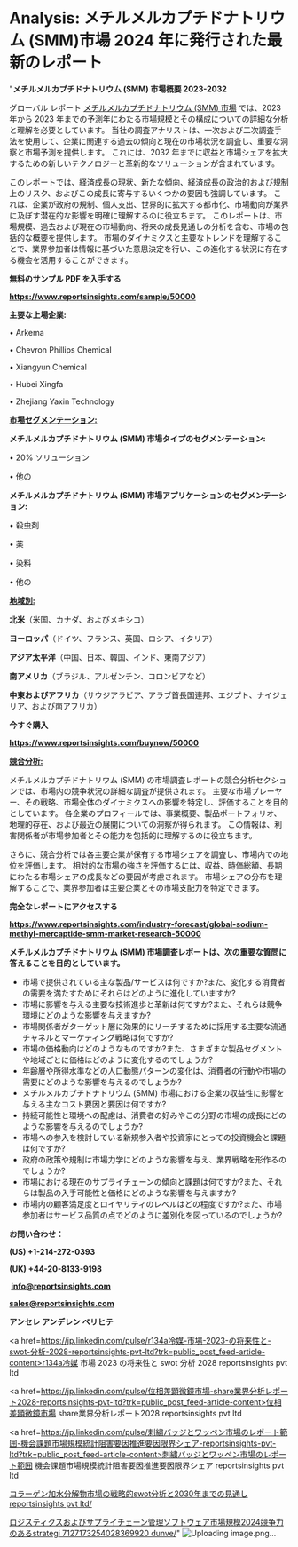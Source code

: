 # Analysis: メチルメルカプチドナトリウム (SMM)市場 2024 年に発行された最新のレポート

"<strong>メチルメルカプチドナトリウム (SMM) 市場概要 2023-2032</strong>

グローバル レポート <a href=https://www.reportsinsights.com/sample/50000>メチルメルカプチドナトリウム (SMM) 市場</a> では、2023 年から 2023 年までの予測年にわたる市場規模とその構成についての詳細な分析と理解を必要としています。 当社の調査アナリストは、一次および二次調査手法を使用して、企業に関連する過去の傾向と現在の市場状況を調査し、重要な洞察と市場予測を提供します。 これには、2032 年までに収益と市場シェアを拡大​​するための新しいテクノロジーと革新的なソリューションが含まれています。

このレポートでは、経済成長の現状、新たな傾向、経済成長の政治的および規制上のリスク、およびこの成長に寄与するいくつかの要因も強調しています。 これは、企業が政府の規制、個人支出、世界的に拡大する都市化、市場動向が業界に及ぼす潜在的な影響を明確に理解するのに役立ちます。 このレポートは、市場規模、過去および現在の市場動向、将来の成長見通しの分析を含む、市場の包括的な概要を提供します。 市場のダイナミクスと主要なトレンドを理解することで、業界参加者は情報に基づいた意思決定を行い、この進化する状況に存在する機会を活用することができます。

<strong><b>無料のサンプル PDF を入手する</b></strong>

<a href=https://www.reportsinsights.com/sample/50000><strong><u>https://www.reportsinsights.com/sample/50000</u></strong></a>

<strong>主要な上場企業:</strong>

• Arkema

• Chevron Phillips Chemical

• Xiangyun Chemical

• Hubei Xingfa

• Zhejiang Yaxin Technology

<strong><u>市場セグメンテーション</u></strong><strong><u>:</u></strong>

<strong>メチルメルカプチドナトリウム (SMM) 市場タイプのセグメンテーション:</strong>

• 20% ソリューション

• 他の

<strong>メチルメルカプチドナトリウム (SMM) 市場アプリケーションのセグメンテーション:</strong>

• 殺虫剤

• 薬

• 染料

• 他の

<strong><u>地域別</u></strong><strong><u>:</u></strong>

<strong>北米</strong>（米国、カナダ、およびメキシコ）

<strong>ヨーロッパ</strong>（ドイツ、フランス、英国、ロシア、イタリア）

<strong>アジア太平洋</strong>（中国、日本、韓国、インド、東南アジア）

<strong>南アメリカ</strong>（ブラジル、アルゼンチン、コロンビアなど）

<strong>中東およびアフリカ</strong>（サウジアラビア、アラブ首長国連邦、エジプト、ナイジェリア、および南アフリカ）

<strong>今すぐ購入</strong>

<a href=https://www.reportsinsights.com/buynow/50000><strong><u>https://www.reportsinsights.com/buynow/50000</u></strong></a>

<strong><u>競合分析:</u></strong>

メチルメルカプチドナトリウム (SMM) の市場調査レポートの競合分析セクションでは、市場内の競争状況の詳細な調査が提供されます。 主要な市場プレーヤー、その戦略、市場全体のダイナミクスへの影響を特定し、評価することを目的としています。 各企業のプロフィールでは、事業概要、製品ポートフォリオ、地理的存在、および最近の展開についての洞察が得られます。 この情報は、利害関係者が市場参加者とその能力を包括的に理解するのに役立ちます。

さらに、競合分析では各主要企業が保有する市場シェアを調査し、市場内での地位を評価します。 相対的な市場の強さを評価するには、収益、時価総額、長期にわたる市場シェアの成長などの要因が考慮されます。 市場シェアの分布を理解することで、業界参加者は主要企業とその市場支配力を特定できます。

<strong>完全なレポートにアクセスする</strong>

<a href=https://www.reportsinsights.com/industry-forecast/global-sodium-methyl-mercaptide-smm-market-research-50000><strong><u><b>https://www.reportsinsights.com/industry-forecast/global-sodium-methyl-mercaptide-smm-market-research-50000</b></u></strong></a>

<strong><b>メチルメルカプチドナトリウム (SMM) 市場調査レポートは、次の重要な質問に答えることを目的としています。</b></strong>
<ul>
  <li>市場で提供されている主な製品/サービスは何ですか?また、変化する消費者の需要を満たすためにそれらはどのように進化していますか?</li>
  <li>市場に影響を与える主要な技術進歩と革新は何ですか?また、それらは競争環境にどのような影響を与えますか?</li>
  <li>市場関係者がターゲット層に効果的にリーチするために採用する主要な流通チャネルとマーケティング戦略は何ですか?</li>
  <li>市場の価格動向はどのようなものですか?また、さまざまな製品セグメントや地域ごとに価格はどのように変化するのでしょうか?</li>
  <li>年齢層や所得水準などの人口動態パターンの変化は、消費者の行動や市場の需要にどのような影響を与えるのでしょうか?</li>
  <li>メチルメルカプチドナトリウム (SMM) 市場における企業の収益性に影響を与える主なコスト要因と要因は何ですか?</li>
  <li>持続可能性と環境への配慮は、消費者の好みやこの分野の市場の成長にどのような影響を与えるのでしょうか?</li>
  <li>市場への参入を検討している新規参入者や投資家にとっての投資機会と課題は何ですか?</li>
  <li>政府の政策や規制は市場力学にどのような影響を与え、業界戦略を形作るのでしょうか?</li>
  <li>市場における現在のサプライチェーンの傾向と課題は何ですか?また、それらは製品の入手可能性と価格にどのような影響を与えますか?</li>
  <li>市場内の顧客満足度とロイヤリティのレベルはどの程度ですか?また、市場参加者はサービス品質の点でどのように差別化を図っているのでしょうか?</li>
</ul>
<strong>お問い合わせ：</strong>

<strong>(US) +1-214-272-0393</strong>

<strong>(UK) +44-20-8133-9198</strong>

<strong> </strong><a href=info@reportsinsights.com><strong><u>info@reportsinsights.com</u></strong></a>

<a href=sales@reportsinsights.com><strong><u>sales@reportsinsights.com</u></strong></a>

<strong>アンセレ アンデレン ベリヒテ</strong>

<a href=https://jp.linkedin.com/pulse/r134a冷媒-市場-2023-の将来性と-swot-分析-2028-reportsinsights-pvt-ltd?trk=public_post_feed-article-content>r134a冷媒 市場 2023 の将来性と swot 分析 2028 reportsinsights pvt ltd</a>

<a href=https://jp.linkedin.com/pulse/位相差顕微鏡市場-share業界分析レポート2028-reportsinsights-pvt-ltd?trk=public_post_feed-article-content>位相差顕微鏡市場 share業界分析レポート2028 reportsinsights pvt ltd</a>

<a href=https://jp.linkedin.com/pulse/刺繍バッジとワッペン市場のレポート範囲-機会課題市場規模統計阻害要因推進要因限界シェア-reportsinsights-pvt-ltd?trk=public_post_feed-article-content>刺繍バッジとワッペン市場のレポート範囲 機会課題市場規模統計阻害要因推進要因限界シェア reportsinsights pvt ltd</a>

<a href=https://www.linkedin.com/pulse/コラーゲン加水分解物市場の戦略的swot分析と2030年までの見通し-reportsinsights-pvt-ltd/>コラーゲン加水分解物市場の戦略的swot分析と2030年までの見通し reportsinsights pvt ltd/</a>

<a href=https://www.linkedin.com/pulse/ロジスティクスおよびサプライチェーン管理ソフトウェア市場規模2024競争力のあるstrategi-7127173254028369920-dunve/>ロジスティクスおよびサプライチェーン管理ソフトウェア市場規模2024競争力のあるstrategi 7127173254028369920 dunve/</a>"
![Uploading image.png…]()

